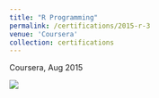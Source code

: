 ```yaml
---
title: "R Programming"
permalink: /certifications/2015-r-3
venue: 'Coursera' 
collection: certifications 
---
```


Coursera, Aug 2015

![](https://leimingyu.github.io/files/certs/coursera-r.png)
